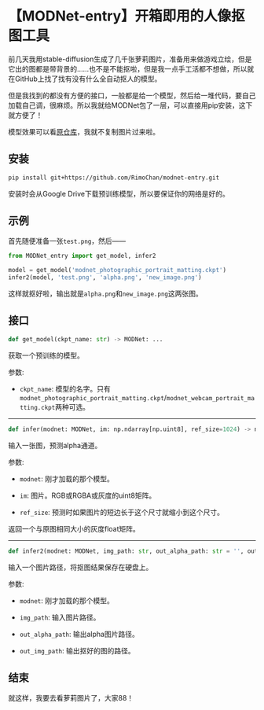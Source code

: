 # 【MODNet-entry】开箱即用的人像抠图工具


前几天我用stable-diffusion生成了几千张萝莉图片，准备用来做游戏立绘，但是它出的图都是带背景的……也不是不能抠啦，但是我一点手工活都不想做，所以就在GitHub上找了找有没有什么全自动抠人的模型。

但是我找到的都没有方便的接口，一般都是给一个模型，然后给一堆代码，要自己加载自己调，很麻烦。所以我就给MODNet包了一层，可以直接用pip安装，这下就方便了！

模型效果可以看[原仓库](https://github.com/ZHKKKe/MODNet)，我就不复制图片过来啦。


## 安装

```bash
pip install git+https://github.com/RimoChan/modnet-entry.git
```

安装时会从Google Drive下载预训练模型，所以要保证你的网络是好的。

## 示例

首先随便准备一张`test.png`，然后——

```python
from MODNet_entry import get_model, infer2

model = get_model('modnet_photographic_portrait_matting.ckpt')
infer2(model, 'test.png', 'alpha.png', 'new_image.png')
```

这样就抠好啦，输出就是`alpha.png`和`new_image.png`这两张图。


## 接口

```python
def get_model(ckpt_name: str) -> MODNet: ...
```

获取一个预训练的模型。

参数: 

- `ckpt_name`: 模型的名字。只有`modnet_photographic_portrait_matting.ckpt`/`modnet_webcam_portrait_matting.ckpt`两种可选。

<hr/>

```python
def infer(modnet: MODNet, im: np.ndarray[np.uint8], ref_size=1024) -> np.ndarray[np.float32]: ...
```

输入一张图，预测alpha通道。

参数: 

- `modnet`: 刚才加载的那个模型。

- `im`: 图片。RGB或RGBA或灰度的uint8矩阵。

- `ref_size`: 预测时如果图片的短边长于这个尺寸就缩小到这个尺寸。

返回一个与原图相同大小的灰度float矩阵。

<hr/>

```python
def infer2(modnet: MODNet, img_path: str, out_alpha_path: str = '', out_img_path: str = ''): ...
```

输入一个图片路径，将抠图结果保存在硬盘上。

参数: 

- `modnet`: 刚才加载的那个模型。

- `img_path`: 输入图片路径。

- `out_alpha_path`: 输出alpha图片路径。

- `out_img_path`: 输出抠好的图的路径。


## 结束

就这样，我要去看萝莉图片了，大家88！
